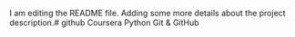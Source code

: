 I am editing the README file. Adding some more details about the project description.# github
Coursera Python Git &amp; GitHub 
